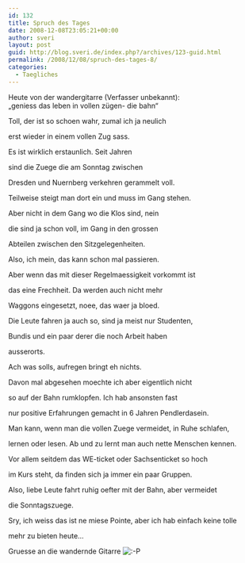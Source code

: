 ```yaml
---
id: 132
title: Spruch des Tages
date: 2008-12-08T23:05:21+00:00
author: sveri
layout: post
guid: http://blog.sveri.de/index.php?/archives/123-guid.html
permalink: /2008/12/08/spruch-des-tages-8/
categories:
  - Taegliches
---
```

Heute von der wandergitarre (Verfasser unbekannt):  
&#8222;geniess das leben in vollen zügen- die bahn&#8220;

Toll, der ist so schoen wahr, zumal ich ja neulich
  
erst wieder in einem vollen Zug sass.

Es ist wirklich erstaunlich. Seit Jahren
  
sind die Zuege die am Sonntag zwischen
  
Dresden und Nuernberg verkehren gerammelt voll.
  
Teilweise steigt man dort ein und muss im Gang stehen.

Aber nicht in dem Gang wo die Klos sind, nein
  
die sind ja schon voll, im Gang in den grossen
  
Abteilen zwischen den Sitzgelegenheiten.

Also, ich mein, das kann schon mal passieren.
  
Aber wenn das mit dieser Regelmaessigkeit vorkommt ist
  
das eine Frechheit. Da werden auch nicht mehr
  
Waggons eingesetzt, noee, das waer ja bloed.

Die Leute fahren ja auch so, sind ja meist nur Studenten,
  
Bundis und ein paar derer die noch Arbeit haben
  
ausserorts.

Ach was solls, aufregen bringt eh nichts.

Davon mal abgesehen moechte ich aber eigentlich nicht
  
so auf der Bahn rumklopfen. Ich hab ansonsten fast
  
nur positive Erfahrungen gemacht in 6 Jahren Pendlerdasein.

Man kann, wenn man die vollen Zuege vermeidet, in Ruhe schlafen,
  
lernen oder lesen. Ab und zu lernt man auch nette Menschen kennen.
  
Vor allem seitdem das WE-ticket oder Sachsenticket so hoch
  
im Kurs steht, da finden sich ja immer ein paar Gruppen.

Also, liebe Leute fahrt ruhig oefter mit der Bahn, aber vermeidet
  
die Sonntagszuege. 
  
Sry, ich weiss das ist ne miese Pointe, aber ich hab einfach keine tolle
  
mehr zu bieten heute&#8230;

Gruesse an die wandernde Gitarre <img src="http://blog.sveri.net/templates/default/img/emoticons/tongue.png" alt=":-P" style="display: inline; vertical-align: bottom;" class="emoticon" />